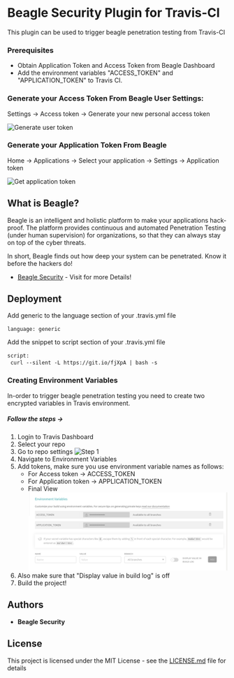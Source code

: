 
# Beagle Security Plugin for Travis-CI

This plugin can be used to trigger beagle penetration testing from Travis-CI

### Prerequisites

* Obtain Application Token and Access Token from Beagle Dashboard
* Add the environment variables "ACCESS_TOKEN" and "APPLICATION_TOKEN" to Travis CI.


### Generate your Access Token From Beagle User Settings:
  Settings -> Access token -> Generate your new personal access token

![Generate user token](https://beagle-assets.s3.ca-central-1.amazonaws.com/share/usertoken.png)

### Generate your Application Token From Beagle<br></h3>
  Home -> Applications -> Select your application -> Settings -> Application token

![Get application token](https://beagle-assets.s3.ca-central-1.amazonaws.com/share/apptoken.png)

## What is Beagle?

Beagle is an intelligent and holistic platform to make your applications hack-proof. The platform provides continuous and automated Penetration Testing (under human supervision) for organizations, so that they can always stay on top of the cyber threats.

In short, Beagle finds out how deep your system can be penetrated. Know it before the hackers do! 

* [Beagle Security](https://beaglesecurity.com/) - Visit for more Details!

## Deployment

Add generic to the language section of your .travis.yml file

```
language: generic
```

Add the snippet to script section of your .travis.yml file

```
script:
 curl --silent -L https://git.io/fjXpA | bash -s
```

### Creating Environment Variables
In-order to trigger beagle penetration testing you need to create two encrypted variables in Travis environment. 

##### Follow the steps ->
1. Login to Travis Dashboard
2. Select your repo
3. Go to repo settings 
	![Step 1](/images/1.jpeg)
5. Navigate to Environment Variables
6. Add tokens, make sure you use environment variable names as follows:
	* For Access token -> ACCESS_TOKEN
	* For Application token -> APPLICATION_TOKEN
	* Final View 
	![Step 3](/images/2.png)
7. Also make sure that "Display value in build log" is off
8. Build the project! 
 
## Authors

* **Beagle Security**

## License

This project is licensed under the MIT License - see the [LICENSE.md](LICENSE.md) file for details


